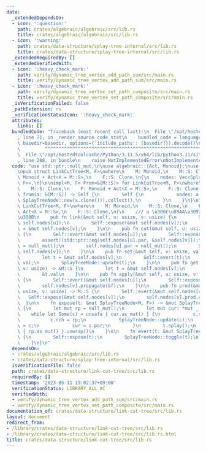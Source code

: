 ```yaml
---
data:
  _extendedDependsOn:
  - icon: ':question:'
    path: crates/algebraic/algebraic/src/lib.rs
    title: crates/algebraic/algebraic/src/lib.rs
  - icon: ':warning:'
    path: crates/data-structure/splay-tree-internal/src/lib.rs
    title: crates/data-structure/splay-tree-internal/src/lib.rs
  _extendedRequiredBy: []
  _extendedVerifiedWith:
  - icon: ':heavy_check_mark:'
    path: verify/dynamic_tree_vertex_add_path_sum/src/main.rs
    title: verify/dynamic_tree_vertex_add_path_sum/src/main.rs
  - icon: ':heavy_check_mark:'
    path: verify/dynamic_tree_vertex_set_path_composite/src/main.rs
    title: verify/dynamic_tree_vertex_set_path_composite/src/main.rs
  _isVerificationFailed: false
  _pathExtension: rs
  _verificationStatusIcon: ':heavy_check_mark:'
  attributes:
    links: []
  bundledCode: "Traceback (most recent call last):\n  File \"/opt/hostedtoolcache/Python/3.11.5/x64/lib/python3.11/site-packages/onlinejudge_verify/documentation/build.py\"\
    , line 71, in _render_source_code_stat\n    bundled_code = language.bundle(stat.path,\
    \ basedir=basedir, options={'include_paths': [basedir]}).decode()\n          \
    \         ^^^^^^^^^^^^^^^^^^^^^^^^^^^^^^^^^^^^^^^^^^^^^^^^^^^^^^^^^^^^^^^^^^^^^^^^^^^^^^^^^\n\
    \  File \"/opt/hostedtoolcache/Python/3.11.5/x64/lib/python3.11/site-packages/onlinejudge_verify/languages/rust.py\"\
    , line 288, in bundle\n    raise NotImplementedError\nNotImplementedError\n"
  code: "use std::ptr::null_mut;\n\nuse algebraic::{Act, Monoid};\nuse splay_tree_internal::SplayTreeNode;\n\
    \npub struct LinkCutTree<M, F>\nwhere\n    M: Monoid,\n    M::S: Clone,\n    F:\
    \ Monoid + Act<X = M::S>,\n    F::S: Clone,\n{\n    nodes: Vec<SplayTreeNode<M,\
    \ F>>,\n}\n\nimpl<M, F> From<&[M::S]> for LinkCutTree<M, F>\nwhere\n    M: Monoid,\n\
    \    M::S: Clone,\n    F: Monoid + Act<X = M::S>,\n    F::S: Clone,\n{\n    fn\
    \ from(a: &[M::S]) -> Self {\n        Self {\n            nodes: a.iter().map(|x|\
    \ SplayTreeNode::new(x.clone())).collect(),\n        }\n    }\n}\n\nimpl<M, F>\
    \ LinkCutTree<M, F>\nwhere\n    M: Monoid,\n    M::S: Clone,\n    F: Monoid +\
    \ Act<X = M::S>,\n    F::S: Clone,\n{\n    /// u \u306E\u89AA\u3092 v \u306B\u3059\
    \u308B\n    pub fn link(&mut self, u: usize, v: usize) {\n        Self::evert(&mut\
    \ self.nodes[u]);\n        Self::expose(&mut self.nodes[v]);\n        self.nodes[u].par\
    \ = &mut self.nodes[v];\n    }\n\n    pub fn cut(&mut self, u: usize, v: usize)\
    \ {\n        Self::evert(&mut self.nodes[u]);\n        Self::expose(&mut self.nodes[v]);\n\
    \        assert!(std::ptr::eq(self.nodes[u].par, &self.nodes[v]));\n        self.nodes[v].lch\
    \ = null_mut();\n        self.nodes[u].par = null_mut();\n        SplayTreeNode::update(&mut\
    \ self.nodes[v]);\n    }\n\n    pub fn set(&mut self, v: usize, val: M::S) {\n\
    \        let t = &mut self.nodes[v];\n        Self::evert(t);\n        t.val =\
    \ val;\n        SplayTreeNode::update(t);\n    }\n\n    pub fn get(&mut self,\
    \ v: usize) -> &M::S {\n        let t = &mut self.nodes[v];\n        Self::evert(t);\n\
    \        &t.val\n    }\n\n    pub fn apply(&mut self, u: usize, v: usize, f: F::S)\
    \ {\n        Self::evert(&mut self.nodes[u]);\n        Self::expose(&mut self.nodes[v]);\n\
    \        self.nodes[v].propagate(&f);\n    }\n\n    pub fn prod(&mut self, u:\
    \ usize, v: usize) -> M::S {\n        Self::evert(&mut self.nodes[u]);\n     \
    \   Self::expose(&mut self.nodes[v]);\n        self.nodes[v].prod.clone()\n  \
    \  }\n\n    fn expose(t: &mut SplayTreeNode<M, F>) -> &mut SplayTreeNode<M, F>\
    \ {\n        let mut rp = null_mut();\n        let mut cur: *mut _ = t;\n    \
    \    while let Some(c) = unsafe { cur.as_mut() } {\n            c.splay();\n \
    \           c.rch = rp;\n            SplayTreeNode::update(c);\n            rp\
    \ = c;\n            cur = c.par;\n        }\n        t.splay();\n        unsafe\
    \ { rp.as_mut() }.unwrap()\n    }\n\n    fn evert(t: &mut SplayTreeNode<M, F>)\
    \ {\n        Self::expose(t);\n        SplayTreeNode::toggle(t);\n        SplayTreeNode::push(t);\n\
    \    }\n}\n"
  dependsOn:
  - crates/algebraic/algebraic/src/lib.rs
  - crates/data-structure/splay-tree-internal/src/lib.rs
  isVerificationFile: false
  path: crates/data-structure/link-cut-tree/src/lib.rs
  requiredBy: []
  timestamp: '2023-05-11 19:02:37+09:00'
  verificationStatus: LIBRARY_ALL_AC
  verifiedWith:
  - verify/dynamic_tree_vertex_add_path_sum/src/main.rs
  - verify/dynamic_tree_vertex_set_path_composite/src/main.rs
documentation_of: crates/data-structure/link-cut-tree/src/lib.rs
layout: document
redirect_from:
- /library/crates/data-structure/link-cut-tree/src/lib.rs
- /library/crates/data-structure/link-cut-tree/src/lib.rs.html
title: crates/data-structure/link-cut-tree/src/lib.rs
---
```

